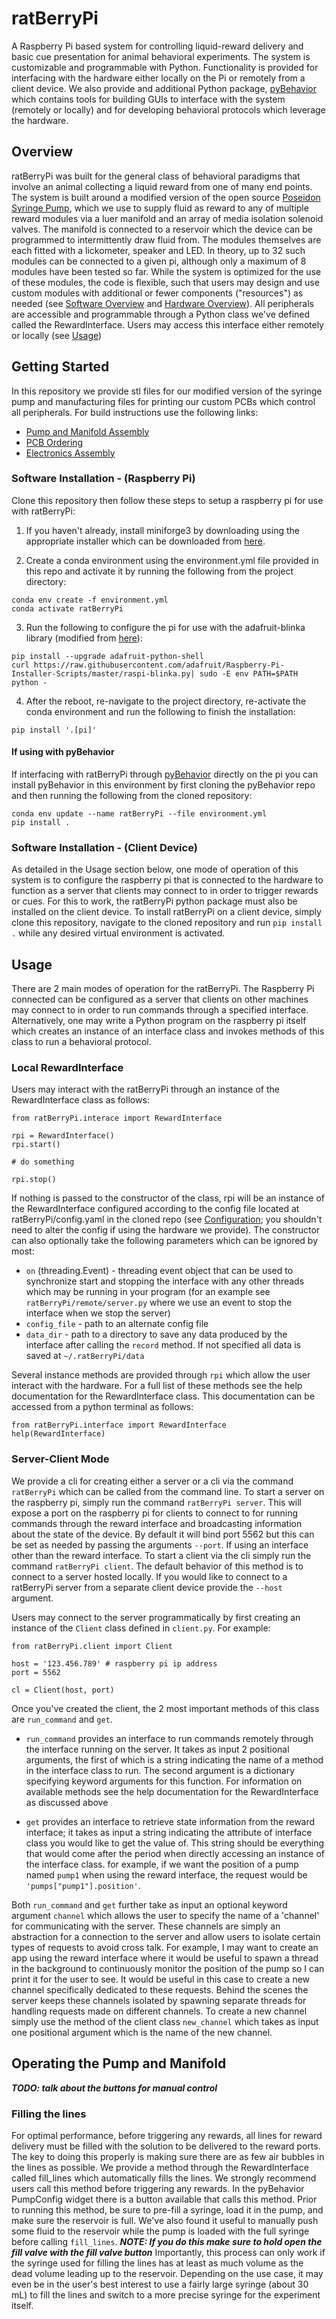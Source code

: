 # ratBerryPi
A Raspberry Pi based system for controlling liquid-reward delivery and basic cue presentation for animal behavioral experiments. The system is customizable and programmable with Python. Functionality is provided for interfacing with the hardware either locally on the Pi or remotely from a client device. We also provide and additional Python package, [pyBehavior](https://github.com/nathanielnyema/pyBehavior) which contains tools for building GUIs to interface with the system (remotely or locally) and for developing behavioral protocols which leverage the hardware.

## Overview
ratBerryPi was built for the general class of behavioral paradigms that involve an animal collecting a liquid reward from one of many end points. The system is built around a modified version of the open source [Poseidon Syringe Pump](https://pachterlab.github.io/poseidon/), which we use to supply fluid as reward to any of multiple reward modules via a luer manifold and an array of media isolation solenoid valves. The manifold is connected to a reservoir which the device can be programmed to intermittently draw fluid from. The modules themselves are each fitted with a lickometer, speaker and LED. In theory, up to 32 such modules can be connected to a given pi, although only a maximum of 8 modules have been tested so far. While the system is optimized for the use of these modules, the code is flexible, such that users may design and use custom modules with additional or fewer components ("resources") as needed (see [Software Overview](docs/software_overview.md) and [Hardware Overview](docs/hardware_overview.md)). All peripherals are accessible and programmable through a Python class we've defined called the RewardInterface. Users may access this interface either remotely or locally (see [Usage](#usage))

## Getting Started
In this repository we provide stl files for our modified version of the syringe pump and manufacturing files for printing our custom PCBs which control all peripherals. For build instructions use the following links:

- [Pump and Manifold Assembly](docs/pump_manifold_assembly.md)
- [PCB Ordering](docs/pcb_ordering.md)
- [Electronics Assembly](docs/electronics_assembly.md)


### Software Installation - (Raspberry Pi)
Clone this repository then follow these steps to setup a raspberry pi for use with ratBerryPi:

1. If you haven't already, install miniforge3 by downloading using the appropriate installer which can be downloaded from [here](https://github.com/conda-forge/miniforge?tab=readme-ov-file#download).

2. Create a conda environment using the environment.yml file provided in this repo and activate it by running the following from the project directory:

```
conda env create -f environment.yml
conda activate ratBerryPi
```

3. Run the following to configure the pi for use with the adafruit-blinka library (modified from [here](https://learn.adafruit.com/circuitpython-on-raspberrypi-linux/installing-circuitpython-on-raspberry-pi)):

```
pip install --upgrade adafruit-python-shell
curl https://raw.githubusercontent.com/adafruit/Raspberry-Pi-Installer-Scripts/master/raspi-blinka.py| sudo -E env PATH=$PATH python -
```

4. After the reboot, re-navigate to the project directory, re-activate the conda environment and run the following to finish the installation:

```
pip install '.[pi]'
```

#### If using with pyBehavior
If interfacing with ratBerryPi through [pyBehavior](https://github.com/nathanielnyema/pyBehavior) directly on the pi you can install pyBehavior in this environment by first cloning the pyBehavior repo and then running the following from the cloned repository:

```
conda env update --name ratBerryPi --file environment.yml
pip install .
```

### Software Installation - (Client Device)
As detailed in the Usage section below, one mode of operation of this system is to configure the raspberry pi that is connected to the hardware to function as a server that clients may connect to in order to trigger rewards or cues. For this to work, the ratBerryPi python package must also be installed on the client device. To install ratBerryPi on a client device, simply clone this repository, navigate to the cloned repository and run `pip install .` while any desired virtual environment is activated.


## Usage
There are 2 main modes of operation for the ratBerryPi. The Raspberry Pi connected can be configured as a server that clients on other machines may connect to in order to run commands through a specified interface. Alternatively, one may write a Python program on the raspberry pi itself which creates an instance of an interface class and invokes methods of this class to run a behavioral protocol.


### Local RewardInterface

Users may interact with the ratBerryPi through an instance of the RewardInterface class as follows:

```
from ratBerryPi.interace import RewardInterface

rpi = RewardInterface()
rpi.start()

# do something

rpi.stop()
``` 

If nothing is passed to the constructor of the class, rpi will be an instance of the RewardInterface configured according to the config file located at ratBerryPi/config.yaml in the cloned repo (see [Configuration](docs/software_overview.md/#configuration); you shouldn't need to alter the config if using the hardware we provide). The constructor can also optionally take the following parameters which can be ignored by most:

- `on` (threading.Event) - threading event object that can be used to synchronize start and stopping the interface with any other threads which may be running in your program (for an example see `ratBerryPi/remote/server.py` where we use an event to stop the interface when we stop the server)
- `config_file` - path to an alternate config file
- `data_dir` - path to a directory to save any data produced by the interface after calling the `record` method. If not specified all data is saved at `~/.ratBerryPi/data`

Several instance methods are provided through `rpi` which allow the user interact with the hardware. For a full list of these methods see the help documentation for the RewardInterface class. This documentation can be accessed from a python terminal as follows:

```
from ratBerryPi.interface import RewardInterface
help(RewardInterface)
```

### Server-Client Mode
We provide a cli for creating either a server or a cli via the command `ratBerryPi` which can be called from the command line. To start a server on the raspberry pi, simply run the command `ratBerryPi server`. This will expose a port on the raspberry pi for clients to connect to for running commands through the reward interface and broadcasting information about the state of the device.  By default it will bind port 5562 but this can be set as needed by passing the arguments `--port`. If using an interface other than the reward interface. To start a client via the cli simply run the command `ratBerryPi client`. The default behavior of this method is to connect to a server hosted locally. If you would like to connect to a ratBerryPi server from a separate client device provide the `--host` argument.

Users may connect to the server programmatically by first creating an instance of the `Client` class defined in `client.py`. For example:

```
from ratBerryPi.client import Client

host = '123.456.789' # raspberry pi ip address
port = 5562

cl = Client(host, port)
```

Once you've created the client, the 2 most important methods of this class are `run_command` and `get`. 

- `run_command` provides an interface to run commands remotely through the interface running on the server. It takes as input 2 positional arguments, the first of which is a string indicating the name of a method in the interface class to run. The second argument is a dictionary specifying keyword arguments for this function. For information on available methods see the help documentation for the RewardInterface as discussed above


- `get` provides an interface to retrieve state information from the reward interface; it takes as input a string indicating the attribute of interface class you would like to get the value of. This string should be everything that would come after the period when directly accessing an instance of the interface class. for example, if we want the position of a pump named `pump1` when using the reward interface, the request would be `'pumps["pump1"].position'`.  


Both `run_command` and `get` further take as input an optional keyword argument `channel` which allows the user to specify the name of a 'channel' for communicating with the server. These channels are simply an abstraction for a connection to the server and allow users to isolate certain types of requests to avoid cross talk. For example, I may want to create an app using the reward interface where it would be useful to spawn a thread in the background to continuously monitor the position of the pump so I can print it for the user to see. It would be useful in this case to create a new channel specifically dedicated to these requests. Behind the scenes the server keeps these channels isolated by spawning separate threads for handling requests made on different channels. To create a new channel simply use the method of the client class `new_channel` which takes as input one positional argument which is the name of the new channel.

## Operating the Pump and Manifold

***TODO: talk about the buttons for manual control***

### Filling the lines
For optimal performance, before triggering any rewards, all lines for reward delivery must be filled with the solution to be delivered to the reward ports. The key to doing this properly is making sure there are as few air bubbles in the lines as possible. We provide a method through the RewardInterface called fill_lines which automatically fills the lines. We strongly recommend users call this method before triggering any rewards. In the pyBehavior PumpConfig widget there is a button available that calls this method. Prior to running this method, be sure to pre-fill a syringe, load it in the pump, and make sure the reservoir is full. We've also found it useful to manually push some fluid to the reservoir while the pump is loaded with the full syringe before calling `fill_lines`. ***NOTE: If you do this make sure to hold open the fill valve with the fill valve button*** Importantly, this process can only work if the syringe used for filling the lines has at least as much volume as the dead volume leading up to the reservoir. Depending on the use case, it may even be in the user's best interest to use a fairly large syringe (about 30 mL) to fill the lines and switch to a more precise syringe for the experiment itself.